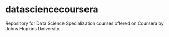 # datasciencecoursera
Repository for Data Science Specialization courses offered on Coursera by Johns Hopkins University.
